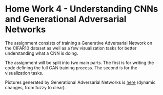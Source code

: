 # Home Work 4 - Understanding CNNs and Generational Adversarial Networks
The assignment consists of training a Generative Adversarial Network on the CIFAR10 dataset as well as a few visualization tasks for better understanding what a CNN is doing.  

The assignment will be split into two main parts. The first is for writing the code defining the full GAN training process. The second is for the visualization tasks.  

Pictures generated by Generational Adversarial Networks is [here](https://github.com/Bangguo8888/IE598_DeepLearning_Homework/blob/master/hw4/20_interval_images.gif) (dynamic changes, from fuzzy to clear).

